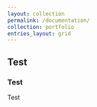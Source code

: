 ```yaml
---
layout: collection
permalink: /documentation/
collection: portfolio
entries_layout: grid
---
```


## Test
### Test
Test

